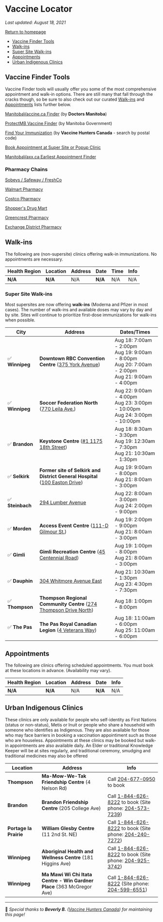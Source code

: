 # Vaccine Locator

_Last updated: August 18, 2021_

<a href="https://mbupdates.ca/" class="button">Return to homepage</a>

- [Vaccine Finder Tools](#vaccine-finder-tools)
- [Walk-ins](#walk-ins)
- [Super Site Walk-ins](#super-site-walk-ins)
- [Appointments](#appointments)
- [Urban Indigenous Clinics](#urban-indigenous-clinics)

## Vaccine Finder Tools

Vaccine Finder tools will usually offer you some of the most comprehensive appointment and walk-in options. There are still many that fall through the cracks though, so be sure to also check out our curated [Walk-ins](#walk-ins) and [Appointments](#appointments) lists further below.

<a href="https://www.manitobavaccine.ca/vaccine-finder/" class="button">ManitobaVaccine.ca Finder</a> (by **Doctors Manitoba**)

<a href="https://protectmb.ca/" class="button">ProtectMB Vaccine Finder</a> (by Manitoba Government)

<a href="https://appointments.vaccinehunters.ca/search/r3p1p6" class="button">Find Your Immunization</a> (by **Vaccine Hunters Canada** - search by postal code)

<a href="https://patient.petalmd.com/login?groupId=6032" class="button">Book Appointment at Super Site or Popup Clinic</a>

<a href="https://manitobavaxx.ca/" class="button">ManitobaVaxx.ca Earliest Appointment Finder</a>


### Pharmacy Chains

<a href="https://www.pharmacyappointments.ca/" class="button">Sobeys / Safeway / FreshCo</a>

<a href="https://portal.healthmyself.net/walmartmb/forms/zye" class="button">Walmart Pharmacy</a>

<a href="https://costcopharmacy.ca/appointment" class="button">Costco Pharmacy</a>

<a href="https://covid-19.shoppersdrugmart.ca/en" class="button">Shopper's Drug Mart</a>

<a href="https://greencrestrx.com/index.html" class="button">Greencrest Pharmacy</a>

<a href="https://exchangedistrictrx.com/" class="button">Exchange District Pharmacy</a>


## Walk-ins

The following are (non-supersite) clinics offering walk-in immunizations.  No appointments are necessary.


Health Region | Location | Address | Date | Time | Info
--- | --- | --- | --- | --- | -- 
**N/A** | **N/A** | N/A | **N/A** | N/A | N/A

### Super Site Walk-ins

Most supersites are now offering **walk-ins** (Moderna and Pfizer in most cases). The number of walk-ins and available doses may vary by day and by site. Sites will continue to prioritize first-dose immunizations for walk-ins when possible.

City | Address | Dates/Times
--- | --- | --- |
✅ **Winnipeg** | **Downtown RBC Convention Centre** ([375 York Avenue](https://g.page/RBCConventionCentreWinnipeg?share)) | Aug 18: 7:00am - 2:00pm<br />Aug 19: 9:00am - 8:00pm<br />Aug 20: 7:00am - 2:00pm<br />Aug 21: 9:00am - 4:00pm
✅ **Winnipeg** | **Soccer Federation North** ([770 Leila Ave.](https://goo.gl/maps/6v4KhCCk8wKpC4GN6)) | Aug 22: 9:00am - 4:00pm<br />Aug 23: 3:00pm - 10:00pm<br />Aug 24: 3:00pm - 10:00pm
✅ **Brandon** | **Keystone Centre** ([#1 1175 18th Street](https://goo.gl/maps/kxj2gLUCvwG5M84J9)) | Aug 18: 8:30am - 3:30pm<br />Aug 19: 12:30am - 7:30pm<br />Aug 21: 10:30am - 1:30pm
✅ **Selkirk** | **Former site of Selkirk and District General Hospital** ([100 Easton Drive](https://goo.gl/maps/oG6v6NjCR5hSjHoWA)) | Aug 19: 9:00am - 8:00pm<br />Aug 21: 8:00am - 3:00pm
✅ **Steinbach** | [294 Lumber Avenue](https://goo.gl/maps/i8mHT6f7dYPvimzm9) | Aug 22: 8:00am - 3:00pm<br />Aug 24: 2:00pm - 9:00pm
✅ **Morden** | **Access Event Centre** ([111-D Gilmour St.](https://goo.gl/maps/QbrwRQpxUJ5ndne77)) | Aug 19: 2:00pm - 9:00pm<br />Aug 21: 8:00am - 3:00pm
✅ **Gimli** | **Gimli Recreation Centre** ([45 Centennial Road](https://goo.gl/maps/cvAM96ZkGwJMLbNJ6)) | Aug 19: 1:00pm - 8:00pm<br />Aug 21: 8:00am - 3:00pm
✅ **Dauphin** | [304 Whitmore Avenue East](https://goo.gl/maps/qwUafTds7yvqMs4x7) | Aug 21: 10:30am - 1:30pm<br />Aug 23: 4:30pm - 7:30pm
✅ **Thompson** | **Thompson Regional Community Centre** ([274 Thompson Drive North](https://goo.gl/maps/z6dyyi3s9XgYFipW8)) | Aug 18: 1:00pm - 8:00pm
✅ **The Pas** | **The Pas Royal Canadian Legion** ([4 Veterans Way](https://goo.gl/maps/uL64fvuiCYDowAbZ9)) | Aug 18: 11:00am - 6:00pm<br />Aug 25: 11:00am - 6:00pm


## Appointments

The following are clinics offering scheduled appointments.  You must book at these locations in advance. (Availability may vary).

Health Region | Location | Address | Date | Info
--- | --- | --- | --- |---
**N/A** | **N/A** | N/A | **N/A** | N/A


## Urban Indigenous Clinics

These clinics are only available for people who self-identity as First Nations (status or non-status), Metis or Inuit or people who share a household with someone who identifies as Indigenous.  They are also available for those who may face barriers in booking a vaccination appointiment such as those who are houseless.  Appointments at these clinics may be booked but walk-in appointments are also available daily.  An Elder or traditional Knowledge Keeper will be at sites regularly, and traditional ceremony, smudging and traditional medicines may also be offered

Location | Address |Info 
--- | --- | --- 
**Thompson** | **Ma-Mow-We-Tak Friendship Centre** (4 Nelson Rd) | Call [204-677-0950](tel:12046770950) to book
**Brandon** | **Brandon Friendship Centre** (205 College Ave) |  Call [1-844-626-8222](tel:18446268222) to book (Site phone: [204-573-7239](tel:12045737239))
**Portage la Prairie** | **William Glesby Centre** (11 2nd St. NE) | Call [1-844-626-8222](tel:18446268222) to book (Site phone: [204-240-7272](tel:12042407272))
**Winnipeg** | **Aboriginal Health and Wellness Centre** (181 Higgins Ave)| Call [1-844-626-8222](tel:18446268222) to book (Site phone: [204-925-3742](tel:12049253742))
**Winnipeg** | **Ma Mawi Wi Chi Itata Centre - Win Gardner Place** (363 McGregor Ave)| Call [1-844-626-8222](tel:18446268222) (Site phone: [204-599-6551](tel:12045996551)) 
 

---


🙏 _Special thanks to **Beverly B.** ([Vaccine Hunters Canada](https://vaccinehunters.ca)) for maintaining this page!_
